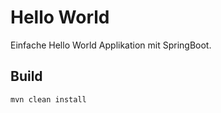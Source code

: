 # Hello World

Einfache Hello World Applikation mit SpringBoot.

## Build

```
mvn clean install
```

